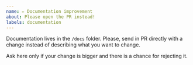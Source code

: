 ```yaml
---
name: ✏ Documentation improvement
about: Please open the PR instead!
labels: documentation
---
```


Documentation lives in the `/docs` folder. Please, send in PR directly with a change instead of describing what you want to change.

Ask here only if your change is bigger and there is a chance for rejecting it.
